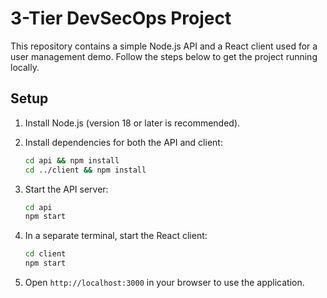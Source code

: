 # 3-Tier DevSecOps Project

This repository contains a simple Node.js API and a React client used for a user management demo. Follow the steps below to get the project running locally.

## Setup

1. Install Node.js (version 18 or later is recommended).
2. Install dependencies for both the API and client:

   ```bash
   cd api && npm install
   cd ../client && npm install
   ```

3. Start the API server:

   ```bash
   cd api
   npm start
   ```

4. In a separate terminal, start the React client:

   ```bash
   cd client
   npm start
   ```

5. Open `http://localhost:3000` in your browser to use the application.

